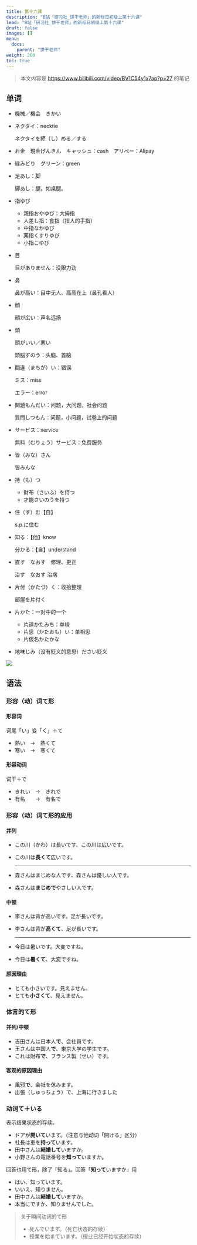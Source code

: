 ```yaml
---
title: 第十六课
description: "B站「研习社_饼干老师」的新标日初级上第十六课"
lead: "B站「研习社_饼干老师」的新标日初级上第十六课"
draft: false
images: []
menu:
  docs:
    parent: "饼干老师"
weight: 260
toc: true
---
```


> 本文内容是 https://www.bilibili.com/video/BV1C54y1x7ap?p=27 的笔记

## 单词

- 機械／機会　きかい

- ネクタイ：necktie

  ネクタイを締（し）める／する

- お金　現金げんきん　キャッシュ：cash　アリぺー：Alipay

- 緑みどり　グリーン：green

- 足あし：脚

  脚あし：腿。如桌腿。

- 指ゆび

  - 親指おやゆび：大拇指
  - 人差し指：食指（指人的手指）
  - 中指なかゆび
  - 薬指くすりゆび
  - 小指こゆび

- 目

  目がありません：没眼力劲

- 鼻

  鼻が高い：目中无人、高高在上（鼻孔看人）

- 顔

  顔が広い：声名远扬

- 頭

  頭がいい／悪い

  頭脳ずのう：头脑、首脑

- 間違（まちが）い：错误

  ミス：miss

  エラー：error

- 問題もんだい：问题，大问题，社会问题

  質問しつもん：问题，小问题，试卷上的问题

- サービス：service

  無料（むりょう）サービス：免费服务

- 皆（みな）さん

  皆みんな

- 持（も）つ

  - 財布（さいふ）を持つ
  - 才能さいのうを持つ

- 住（す）む【自】

  s.p.に住む

- 知る：【他】know

  分かる：【自】understand

- 直す　なおす　修理、更正

  治す　なおす	治病

- 片付（かたづ）く：收拾整理

  部屋を片付く

- 片かた：一对中的一个

  - 片道かたみち：单程
  - 片思（かたおも）い：单相思
  - 片仮名かたかな

- 地味じみ（没有贬义的意思）ださい贬义

![](https://tellyouwhat-static-1251995834.cos.ap-chongqing.myqcloud.com/images/image-20220314231928565.png)

## 语法

### 形容（动）词て形

#### 形容词

词尾「い」变「く」＋て

- 熱い　→　熱くて
- 寒い　→　寒くて

#### 形容动词

词干＋で

- きれい　→　きれで
- 有名　　→　有名で

### 形容（动）词て形的应用

#### 并列

- この川（かわ）は長いです、この川は広いです。
- この川は**長くて**広いです。

  ---

- 森さんはまじめな人です、森さんは優しい人です。
- 森さんは**まじめで**やさしい人です。

#### 中顿

- 李さんは背が高いです。足が長いです。
- 李さんは背が**高くて**、足が長いです。

  ---

- 今日は暑いです。大変ですね。
- 今日は**暑くて**、大変ですね。

#### 原因理由

- とても小さいです。見えません。
- とても**小さくて**、見えません。

### 体言的て形

#### 并列/中顿

- 吉田さんは日本人**で**、会社員です。
- 王さんは中国人**で**、東京大学の学生です。
- これは財布**で**、フランス製（せい）です。

#### 客观的原因理由

- 風邪**で**、会社を休みます。
- 出張（しゅっちょう）で、上海に行きました

### 动词て＋いる

表示结果状态的存续。

- ドアが**開いて**います。（注意与他动词「開ける」区分）
- 社長は車を**持って**います。
- 田中さんは**結婚して**いますか。
- 小野さんの電話番号を**知って**いますか。

回答也用て形，除了「知る」。回答「**知って**いますか」用

- はい、知っています。
- いいえ、知りません。
- 田中さんは**結婚して**いますか。
- 本当にですか、知りませんでした。

> 关于瞬间动词的て形
>
> - 死んでいます。（死亡状态的存续）
> - 授業を始まています。（授业已经开始状态的存续）
